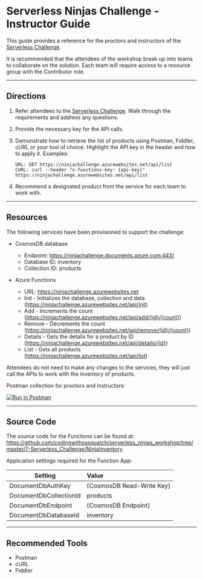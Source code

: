 # Serverless Ninjas Challenge - Instructor Guide

This guide provides a reference for the proctors and instructors of the [Serverless Challenge](https://github.com/codingwithsasquatch/serverless_ninjas_workshop/tree/master/7-Serverless_Challenge). 

It is recommended that the attendees of the workshop break up into teams to collaborate on the solution. Each team will require access to a resource group with the Contributor role.

----
## Directions

1. Refer attendees to the [Serverless Challenge](https://github.com/codingwithsasquatch/serverless_ninjas_workshop/tree/master/7-Serverless_Challenge). Walk through the requirements and address any questions.

2. Provide the necessary key for the API calls.

3. Demonstrate how to retrieve the list of products using Postman, Fiddler, cURL or your tool of choice. Highlight the API key in the header and how to apply it. Examples:

       URL: GET https://ninjachallenge.azurewebsites.net/api/list
       CURL: curl --header "x-functions-key: {api-key}" https://ninjachallenge.azurewebsites.net/api/list

4. Recommend a designated product from the service for each team to work with.

----
## Resources
The following services have been provisioned to support the challenge:

* CosmosDB database
  * Endpoint: https://ninjachallenge.documents.azure.com:443/
  * Database ID: inventory
  * Collection ID: products     
  
* Azure Functions
  * URL: https://ninjachallenge.azurewebsites.net 
  * Init - Initializes the database, collection and data (https://ninjachallenge.azurewebsites.net/api/init)
  * Add - Increments the count (https://ninjachallenge.azurewebsites.net/api/add/{id}/{count})
  * Remove - Decrements the count (https://ninjachallenge.azurewebsites.net/api/remove/{id}/{count})
  * Details - Gets the details for a product by ID (https://ninjachallenge.azurewebsites.net/api/details/{id})
  * List - Gets all products (https://ninjachallenge.azurewebsites.net/api/list)

Attendees do not need to make any changes to the services, they will just call the APIs to work with the inventory of products.

Postman collection for proctors and instructors:

[![Run in Postman](https://run.pstmn.io/button.svg)](https://app.getpostman.com/run-collection/963b0f878b26ef54e7e2)

----
## Source Code
The source code for the Functions can be found at: https://github.com/codingwithsasquatch/serverless_ninjas_workshop/tree/master/7-Serverless_Challenge/NinjaInventory.

Application settings required for the Function App:

| Setting                 | Value                       | 
| ------------------------|:----------------------------| 
| DocumentDbAuthKey       | {CosmosDB Read-Write Key}   | 
| DocumentDbCollectionId  | products                    | 
| DocumentDbEndpoint      | {CosmosDB Endpoint}         | 
| DocumentDbDatabaseId    | inventory                   | 

----
## Recommended Tools
* Postman
* cURL
* Fiddler
